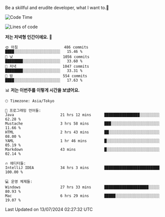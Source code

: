 Be a skillful and erudite developer, what I want to.👶

<!--START_SECTION:waka-->
![Code Time](http://img.shields.io/badge/Code%20Time-1%2C051%20hrs%2034%20mins-blue)

![Lines of code](https://img.shields.io/badge/%EC%A0%80%EB%8A%94%20%EC%97%AC%ED%83%9C%EA%B9%8C%EC%A7%80%20-2.7%20million%20%EC%A4%84%EC%9D%98%20%EC%BD%94%EB%93%9C%EB%A5%BC%20%EC%9E%91%EC%84%B1%ED%96%88%EC%96%B4%EC%9A%94.-blue)

**저는 저녁형 인간이에요. 🦉** 

```text
🌞 아침                     486 commits         ████░░░░░░░░░░░░░░░░░░░░░   15.46 % 
🌆 낮　                     1056 commits        ████████░░░░░░░░░░░░░░░░░   33.60 % 
🌃 저녁                     1047 commits        ████████░░░░░░░░░░░░░░░░░   33.31 % 
🌙 밤　                     554 commits         ████░░░░░░░░░░░░░░░░░░░░░   17.63 % 
```


📊 **저는 이번주를 이렇게 시간을 보냈어요.** 

```text
🕑︎ Timezone: Asia/Tokyo

💬 프로그래밍 언어들: 
Java                     21 hrs 12 mins      ████████████████░░░░░░░░░   62.28 % 
Mustache                 3 hrs 58 mins       ███░░░░░░░░░░░░░░░░░░░░░░   11.66 % 
HTML                     2 hrs 43 mins       ██░░░░░░░░░░░░░░░░░░░░░░░   08.00 % 
YAML                     1 hr 46 mins        █░░░░░░░░░░░░░░░░░░░░░░░░   05.19 % 
Markdown                 43 mins             █░░░░░░░░░░░░░░░░░░░░░░░░   02.14 % 

🔥 에디터들: 
IntelliJ IDEA            34 hrs 3 mins       █████████████████████████   100.00 % 

💻 운영 체제들: 
Windows                  27 hrs 33 mins      ████████████████████░░░░░   80.93 % 
Mac                      6 hrs 29 mins       █████░░░░░░░░░░░░░░░░░░░░   19.07 % 
```


 Last Updated on 13/07/2024 02:27:32 UTC
<!--END_SECTION:waka-->

